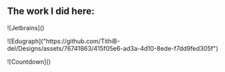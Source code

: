 ## The work I did here:

<p> ![Jetbrains]() </p>
<p> ![Edugraph]("https://github.com/TithiB-del/Designs/assets/76741863/415f05e6-ad3a-4d10-8ede-f7dd9fed305f") </p>
<p> ![Countdown]() </p>

